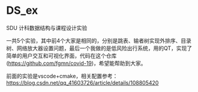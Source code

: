 # DS_ex
SDU 计科数据结构与课程设计实验

一共5个实验，其中前4个大家是相同的，分别是跳表、输者树实现外排序、目录树、网络放大器设置问题，最后一个我做的是低风险出行系统，用的QT，实现了简单的用户交互和可视化界面，代码在这个仓库(https://github.com/fgmn/covid-19)，希望能帮助到大家。

前面的实验是vscode+cmake，相关配置参考：https://blog.csdn.net/qq_41603726/article/details/108805420
